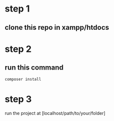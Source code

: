 # step 1

## clone this repo in xampp/htdocs

# step 2
## run this command
```composer install```

# step 3
run the project at [localhost/path/to/your/folder]
